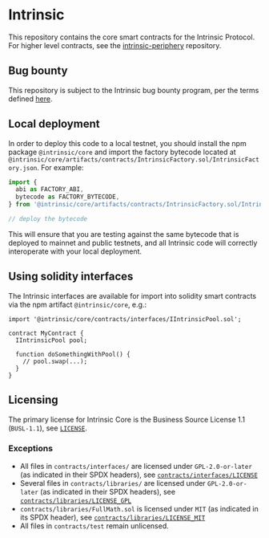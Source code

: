 # Intrinsic

This repository contains the core smart contracts for the Intrinsic Protocol.
For higher level contracts, see the [intrinsic-periphery](https://github.com/Intrinsic-network/intrinsic-periphery)
repository.

## Bug bounty

This repository is subject to the Intrinsic bug bounty program, per the terms defined [here](./bug-bounty.md).

## Local deployment

In order to deploy this code to a local testnet, you should install the npm package
`@intrinsic/core`
and import the factory bytecode located at
`@intrinsic/core/artifacts/contracts/IntrinsicFactory.sol/IntrinsicFactory.json`.
For example:

```typescript
import {
  abi as FACTORY_ABI,
  bytecode as FACTORY_BYTECODE,
} from '@intrinsic/core/artifacts/contracts/IntrinsicFactory.sol/IntrinsicFactory.json'

// deploy the bytecode
```

This will ensure that you are testing against the same bytecode that is deployed to
mainnet and public testnets, and all Intrinsic code will correctly interoperate with
your local deployment.

## Using solidity interfaces

The Intrinsic interfaces are available for import into solidity smart contracts
via the npm artifact `@intrinsic/core`, e.g.:

```solidity
import '@intrinsic/core/contracts/interfaces/IIntrinsicPool.sol';

contract MyContract {
  IIntrinsicPool pool;

  function doSomethingWithPool() {
    // pool.swap(...);
  }
}

```

## Licensing

The primary license for Intrinsic Core is the Business Source License 1.1 (`BUSL-1.1`), see [`LICENSE`](./LICENSE).

### Exceptions

- All files in `contracts/interfaces/` are licensed under `GPL-2.0-or-later` (as indicated in their SPDX headers), see [`contracts/interfaces/LICENSE`](./contracts/interfaces/LICENSE)
- Several files in `contracts/libraries/` are licensed under `GPL-2.0-or-later` (as indicated in their SPDX headers), see [`contracts/libraries/LICENSE_GPL`](contracts/libraries/LICENSE_GPL)
- `contracts/libraries/FullMath.sol` is licensed under `MIT` (as indicated in its SPDX header), see [`contracts/libraries/LICENSE_MIT`](contracts/libraries/LICENSE_MIT)
- All files in `contracts/test` remain unlicensed.
